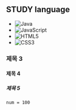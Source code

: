 ## STUDY language
*	![Java](https://img.shields.io/badge/java-%23ED8B00.svg?style=for-the-badge&logo=openjdk&logoColor=white)
*	![JavaScript](https://img.shields.io/badge/javascript-%23323330.svg?style=for-the-badge&logo=javascript&logoColor=%23F7DF1E)
*	![HTML5](https://img.shields.io/badge/html5-%23E34F26.svg?style=for-the-badge&logo=html5&logoColor=white)
*	![CSS3](https://img.shields.io/badge/css3-%231572B6.svg?style=for-the-badge&logo=css3&logoColor=white)
### 제목 3
#### 제목 4
##### 제목 5

`num = 100` 
